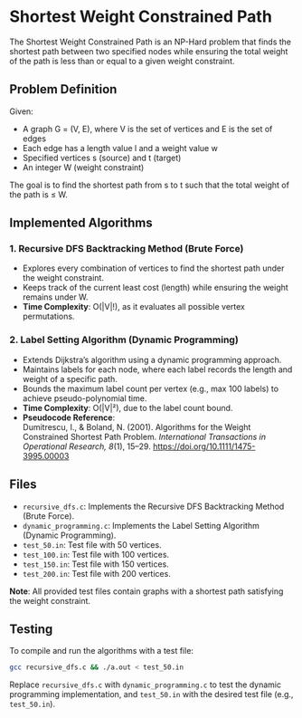 # Shortest Weight Constrained Path

The Shortest Weight Constrained Path is an NP-Hard problem that finds the shortest path between two specified nodes while ensuring the total weight of the path is less than or equal to a given weight constraint.

## Problem Definition
Given:
- A graph G = (V, E), where V is the set of vertices and E is the set of edges
- Each edge has a length value l and a weight value w
- Specified vertices s (source) and t (target)
- An integer W (weight constraint)

The goal is to find the shortest path from s to t such that the total weight of the path is ≤ W.

## Implemented Algorithms

### 1. Recursive DFS Backtracking Method (Brute Force)
- Explores every combination of vertices to find the shortest path under the weight constraint.
- Keeps track of the current least cost (length) while ensuring the weight remains under W.
- **Time Complexity**: O(|V|!), as it evaluates all possible vertex permutations.

### 2. Label Setting Algorithm (Dynamic Programming)
- Extends Dijkstra’s algorithm using a dynamic programming approach.
- Maintains labels for each node, where each label records the length and weight of a specific path.
- Bounds the maximum label count per vertex (e.g., max 100 labels) to achieve pseudo-polynomial time.
- **Time Complexity**: O(|V|²), due to the label count bound.
- **Pseudocode Reference**:  
  Dumitrescu, I., & Boland, N. (2001). Algorithms for the Weight Constrained Shortest Path Problem. *International Transactions in Operational Research, 8*(1), 15–29. https://doi.org/10.1111/1475-3995.00003

## Files
- `recursive_dfs.c`: Implements the Recursive DFS Backtracking Method (Brute Force).
- `dynamic_programming.c`: Implements the Label Setting Algorithm (Dynamic Programming).
- `test_50.in`: Test file with 50 vertices.
- `test_100.in`: Test file with 100 vertices.
- `test_150.in`: Test file with 150 vertices.
- `test_200.in`: Test file with 200 vertices.

**Note**: All provided test files contain graphs with a shortest path satisfying the weight constraint.

## Testing
To compile and run the algorithms with a test file:
```bash
gcc recursive_dfs.c && ./a.out < test_50.in
```
Replace `recursive_dfs.c` with `dynamic_programming.c` to test the dynamic programming implementation, and `test_50.in` with the desired test file (e.g., `test_50.in`).
